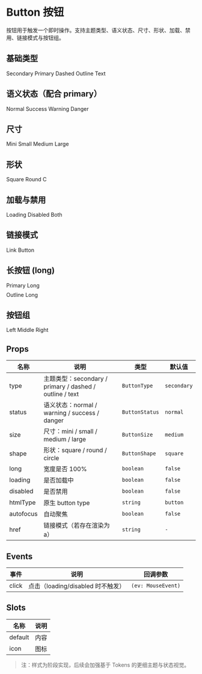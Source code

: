 # Button 按钮

按钮用于触发一个即时操作。支持主题类型、语义状态、尺寸、形状、加载、禁用、链接模式与按钮组。

## 基础类型

<Demo title="基础类型">
<BuigSpace>
    <BuigButton type="secondary">Secondary</BuigButton>
    <BuigButton type="primary">Primary</BuigButton>
    <BuigButton type="dashed">Dashed</BuigButton>
    <BuigButton type="outline">Outline</BuigButton>
    <BuigButton type="text">Text</BuigButton>
    </BuigSpace>
</Demo>

## 语义状态（配合 primary）

<Demo title="语义状态">
<BuigButton type="primary" status="normal">Normal</BuigButton>
<BuigButton type="primary" status="success">Success</BuigButton>
<BuigButton type="primary" status="warning">Warning</BuigButton>
<BuigButton type="primary" status="danger">Danger</BuigButton>
</Demo>

## 尺寸

<Demo title="尺寸">
<BuigButton size="mini" type="primary">Mini</BuigButton>
<BuigButton size="small" type="primary">Small</BuigButton>
<BuigButton size="medium" type="primary">Medium</BuigButton>
<BuigButton size="large" type="primary">Large</BuigButton>
</Demo>

## 形状

<Demo title="形状">
<BuigButton shape="square" type="primary">Square</BuigButton>
<BuigButton shape="round" type="primary">Round</BuigButton>
<BuigButton shape="circle" type="primary" :long="false">C</BuigButton>
</Demo>

## 加载与禁用

<Demo title="加载与禁用">
<BuigButton loading type="primary">Loading</BuigButton>
<BuigButton disabled type="primary">Disabled</BuigButton>
<BuigButton loading disabled type="primary">Both</BuigButton>
</Demo>

## 链接模式

<Demo title="链接模式">
<BuigButton href="https://example.com" target="_blank" type="text">Link Button</BuigButton>
</Demo>

## 长按钮 (long)

<Demo title="长按钮 100%">
<div style="width:300px;display:flex;flex-direction:column;gap:8px;">
<BuigButton long type="primary">Primary Long</BuigButton>
<BuigButton long type="outline">Outline Long</BuigButton>
</div>
</Demo>

## 按钮组

<Demo title="按钮组">
<BuigButtonGroup type="primary" size="small">
	<BuigButton>Left</BuigButton>
	<BuigButton>Middle</BuigButton>
	<BuigButton>Right</BuigButton>
</BuigButtonGroup>
</Demo>

## Props

| 名称      | 说明                                                    | 类型           | 默认值      |
| --------- | ------------------------------------------------------- | -------------- | ----------- |
| type      | 主题类型：secondary / primary / dashed / outline / text | `ButtonType`   | `secondary` |
| status    | 语义状态：normal / warning / success / danger           | `ButtonStatus` | `normal`    |
| size      | 尺寸：mini / small / medium / large                     | `ButtonSize`   | `medium`    |
| shape     | 形状：square / round / circle                           | `ButtonShape`  | `square`    |
| long      | 宽度是否 100%                                           | `boolean`      | `false`     |
| loading   | 是否加载中                                              | `boolean`      | `false`     |
| disabled  | 是否禁用                                                | `boolean`      | `false`     |
| htmlType  | 原生 button type                                        | `string`       | `button`    |
| autofocus | 自动聚焦                                                | `boolean`      | `false`     |
| href      | 链接模式（若存在渲染为 a）                              | `string`       | `-`         |

## Events

| 事件  | 说明                              | 回调参数           |
| ----- | --------------------------------- | ------------------ |
| click | 点击（loading/disabled 时不触发） | `(ev: MouseEvent)` |

## Slots

| 名称    | 说明 |
| ------- | ---- |
| default | 内容 |
| icon    | 图标 |

> 注：样式为阶段实现，后续会加强基于 Tokens 的更细主题与状态视觉。
